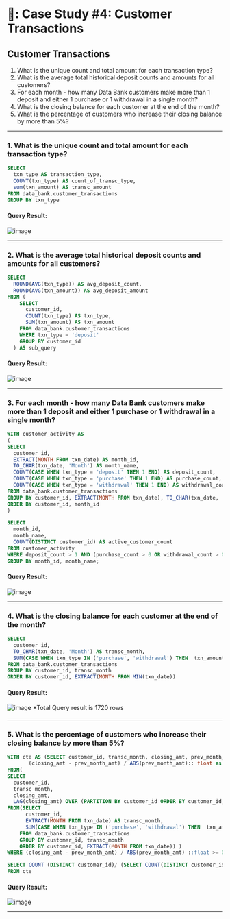# 🏦: Case Study #4: Customer Transactions
## Customer Transactions
1. What is the unique count and total amount for each transaction type?
2. What is the average total historical deposit counts and amounts for all customers?
3. For each month - how many Data Bank customers make more than 1 deposit and either 1 purchase or 1 withdrawal in a single month?
4. What is the closing balance for each customer at the end of the month?
5. What is the percentage of customers who increase their closing balance by more than 5%?

***
### 1. What is the unique count and total amount for each transaction type?
```sql
SELECT
  txn_type AS transaction_type,
  COUNT(txn_type) AS count_of_transc_type,
  sum(txn_amount) AS transc_amount
FROM data_bank.customer_transactions
GROUP BY txn_type
```  
#### Query Result:  
![image](https://github.com/John-okoye/8-Week-SQL-Challenge/assets/123602109/f43320c8-ec68-4ec0-9c88-5b6858b1712c)

***
### 2. What is the average total historical deposit counts and amounts for all customers?
```sql
SELECT
  ROUND(AVG(txn_type)) AS avg_deposit_count,
  ROUND(AVG(txn_amount)) AS avg_deposit_amount
FROM (
    SELECT
      customer_id,
      COUNT(txn_type) AS txn_type,
      SUM(txn_amount) AS txn_amount
    FROM data_bank.customer_transactions
    WHERE txn_type = 'deposit'
    GROUP BY customer_id
  ) AS sub_query
```  
#### Query Result:  
![image](https://github.com/John-okoye/8-Week-SQL-Challenge/assets/123602109/f806a120-6009-48ce-9880-8df0d95fd35f)

***
### 3. For each month - how many Data Bank customers make more than 1 deposit and either 1 purchase or 1 withdrawal in a single month?
```sql
WITH customer_activity AS
(
SELECT
  customer_id,
  EXTRACT(MONTH FROM txn_date) AS month_id,
  TO_CHAR(txn_date, 'Month') AS month_name,
  COUNT(CASE WHEN txn_type = 'deposit' THEN 1 END) AS deposit_count,
  COUNT(CASE WHEN txn_type = 'purchase' THEN 1 END) AS purchase_count,
  COUNT(CASE WHEN txn_type = 'withdrawal' THEN 1 END) AS withdrawal_count
FROM data_bank.customer_transactions
GROUP BY customer_id, EXTRACT(MONTH FROM txn_date), TO_CHAR(txn_date, 'Month')
ORDER BY customer_id, month_id
)

SELECT
  month_id,
  month_name,
  COUNT(DISTINCT customer_id) AS active_customer_count
FROM customer_activity
WHERE deposit_count > 1 AND (purchase_count > 0 OR withdrawal_count > 0)
GROUP BY month_id, month_name;
```
#### Query Result:  
![image](https://github.com/John-okoye/8-Week-SQL-Challenge/assets/123602109/c856b0db-a89d-4e9e-ba9a-c5284073cc18)

***

### 4. What is the closing balance for each customer at the end of the month?
```sql
SELECT
  customer_id,
  TO_CHAR(txn_date, 'Month') AS transc_month,
  SUM(CASE WHEN txn_type IN ('purchase', 'withdrawal') THEN  txn_amount * -1 ELSE txn_amount * 1 END)
FROM data_bank.customer_transactions
GROUP BY customer_id, transc_month
ORDER BY customer_id, EXTRACT(MONTH FROM MIN(txn_date))
```
#### Query Result:  
![image](https://github.com/John-okoye/8-Week-SQL-Challenge/assets/123602109/a03a1055-4ab8-4e95-9a1a-4c37655b8327)
*Total Query result is 1720 rows
####

***
### 5. What is the percentage of customers who increase their closing balance by more than 5%?
```sql
WITH cte AS (SELECT customer_id, transc_month, closing_amt, prev_month_amt, closing_amt - prev_month_amt AS difference, 
	   (closing_amt - prev_month_amt) / ABS(prev_month_amt):: float as perc_chng
FROM(  
SELECT
  customer_id,
  transc_month,
  closing_amt,
  LAG(closing_amt) OVER (PARTITION BY customer_id ORDER BY customer_id, transc_month) AS prev_month_amt
FROM(SELECT
      customer_id,
      EXTRACT(MONTH FROM txn_date) AS transc_month,
      SUM(CASE WHEN txn_type IN ('purchase', 'withdrawal') THEN  txn_amount * -1 ELSE txn_amount * 1 END) AS closing_amt
    FROM data_bank.customer_transactions
    GROUP BY customer_id, transc_month
    ORDER BY customer_id, EXTRACT(MONTH FROM txn_date)) )
WHERE (closing_amt - prev_month_amt) / ABS(prev_month_amt) ::float >= 0.05)

SELECT COUNT (DISTINCT customer_id)/ (SELECT COUNT(DISTINCT customer_id) FROM data_bank.customer_transactions) :: float AS percentage
FROM cte
```
#### Query Result:  
![image](https://github.com/John-okoye/8-Week-SQL-Challenge/assets/123602109/43e233d2-57ae-4304-8d0d-60b39b5103ab)


***
